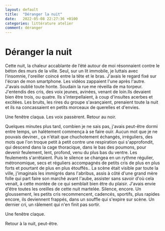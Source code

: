```yaml
---
layout: default
title:  "Déranger la nuit"
date:   2022-05-08 22:27:36 +0100
categories: littérature atelier
comment: déranger
---
```


# Déranger la nuit

Cette nuit, la chaleur accablante de l’été autour de moi résonnaient contre le béton des murs de la ville.
Seul, sur un lit immobile, je luttais avec l’insomnie, l'oreiller coincé entre la tête et le bras. J'avais le regard fixé sur l'écran de mon smartphone. Les vidéos zappaient l'une après l'autre. J'avais oublié toute honte. Soudain la rue me réveilla de ma torpeur. J'entendis des cris, des voix jeunes, avinées, venant de loin.Ils devaient bien être trois, ou quatre. Ils s'interpellaient, à coup d'insultes acerbes et excitées. Les bruits, les rires du groupe s'avançaient, prenaient toute la nuit et ils na concassaient en petits morceaux de querelles et d'envies.

Une fenêtre claqua. Les voix passèrent. Retour au noir.

Quelques minutes plus tard, combien je ne sais pas, j'avais peut-être dormi entre temps, un halètement commença à se faire ouïr. Aucun mot que je ne pouvais deviner., ça n'était que chuchotement échangés, irréguliers, des mots que l'on troque petit à petit contre une respiration qui s'approfondit, qui descend dans la cage thoracique, dans le bas des poumons, pour devenir feulement, lent, profond, venu du plus bas du ventre. Les feulements s'arrêtaient. Puis le silence se changea en un rythme régulier, métronomique, secs et réguliers accompagnés de petits cris de plus en plus forts et pourtant de plus en plus étouffés.. La scène était visible par toute la ville, j'imaginais les immigrés dans l'abribus, assis à côté d'une grand mère folle qui part faire son marché avant l'aube, assister sans savoir d'où cela venait, à cette montée de ce qui semblait bien être du plaisir.
J'avais envie d'être toutes les oreilles de cette nuit martelée. Silence, encore. Un gloussement, les petits cris recommencent, cadencés, sportifs, plus rapides encore, ils deviennent frappés, dans un souffle qui s'expire sur scène. Un dernier cri, un râlement qui n'en finit pas sortir.

Une fenêtre claque.

Retour à la nuit, peut-être.
